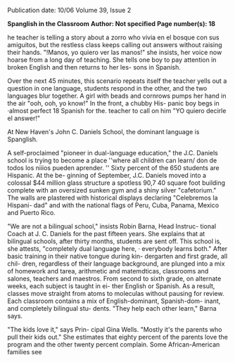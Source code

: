 Publication date: 10/06
Volume 39, Issue 2

**Spanglish in the Classroom**
**Author:  Not specified**
**Page number(s): 18**

he teacher is
telling a story about a zorro who
vivia en el bosque con sus amiguitos,
but the restless class keeps calling out
answers without raising their hands.
"!Manos, yo quiero ver las manos!"
she insists, her voice now hoarse
from a long day of teaching. She tells
one boy to pay attention in broken
English and then returns to her les-
sons in Spanish.


Over the next 45 minutes, this
scenario repeats itself the teacher
yells out a question in one language,
students respond in the other, and
the two languages blur together. A
girl with beads and cornrows pumps
her hand in the air "ooh, ooh, yo
know!" In the front, a chubby His-
panic boy begs in ·almost perfect
18
Spanish for the. teacher to call on
him "YO quiero decirle el answer!"


At New Haven's John C. Daniels
School, the dominant language is
Spanglish.


A self-proclaimed "pioneer in
dual-language education," the J.C.
Daniels school is trying to become
a place ''where all children can
learn/ don de todos los niiios pueden
aprender. '' Sixty percent of the 650
students are Hispanic. At the be-
ginning of September, J.C. Daniels
moved into a colossal $44 million
glass structure
a spotless 90,7 40
square foot building complete with
an oversized sunken gym and a
shiny silver "cafetorium." The walls
are plastered with historical displays
declaring "Celebremos la Hispani-
dad" and with the national flags of
Peru, Cuba, Panama, Mexico and
Puerto Rico.


"We are not a bilingual school,"
insists Robin Barna, Head Instruc-
tional Coach at J. C. Daniels for the
past fifteen years. She explains that
at bilingual schools, after thirty
months, students are sent off. This
school is, she attests, "completely
dual
language
here, · everybody
learns both." After basic training
in their native tongue during kin-
dergarten and first grade, all chil-
dren, regardless of their language
background, are plunged into a mix
of homework and tarea, arithmetic
and matemdticas, classrooms and
salones, teachers and maestros. From
second to sixth grade, on alternate
weeks, each subject is taught in ei-
ther English or Spanish. As a result,
classes move straight from atoms to
moleculas without pausing for
review. Each classroom contains a mix
of English-dominant, Spanish-dom-
inant, and completely bilingual stu-
dents. "They help each other learn,"
Barna says.


"The kids love it," says Prin-
cipal Gina Wells. "Mostly it's the
parents who pull their kids out."
She estimates that eighty percent of
the parents love the program and
the other twenty percent complain.
Some African-American families see